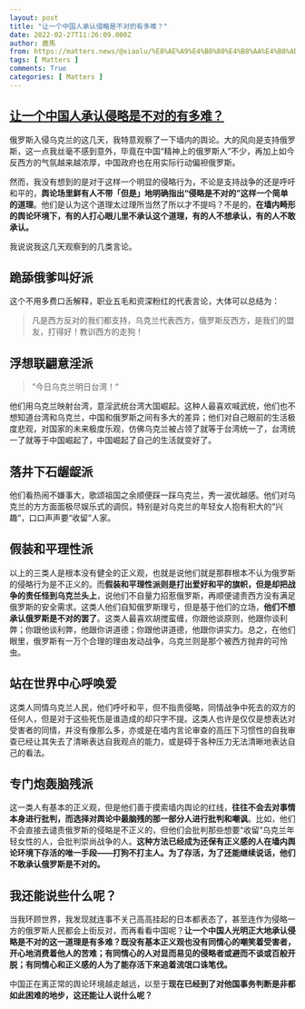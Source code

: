 ```yaml
---
layout: post
title: "让一个中国人承认侵略是不对的有多难？"
date: 2022-02-27T11:26:09.000Z
author: 鹿馬
from: https://matters.news/@xiaolu/%E8%AE%A9%E4%B8%80%E4%B8%AA%E4%B8%AD%E5%9B%BD%E4%BA%BA%E6%89%BF%E8%AE%A4%E4%BE%B5%E7%95%A5%E6%98%AF%E4%B8%8D%E5%AF%B9%E7%9A%84%E6%9C%89%E5%A4%9A%E9%9A%BE-bafyreidfbp7pgt5qlir3c4zputv5l6hrvz6dsuf33frn3irrjah6jnlsvu
tags: [ Matters ]
comments: True
categories: [ Matters ]
---
```

<!--1645961169000-->
[让一个中国人承认侵略是不对的有多难？](https://matters.news/@xiaolu/%E8%AE%A9%E4%B8%80%E4%B8%AA%E4%B8%AD%E5%9B%BD%E4%BA%BA%E6%89%BF%E8%AE%A4%E4%BE%B5%E7%95%A5%E6%98%AF%E4%B8%8D%E5%AF%B9%E7%9A%84%E6%9C%89%E5%A4%9A%E9%9A%BE-bafyreidfbp7pgt5qlir3c4zputv5l6hrvz6dsuf33frn3irrjah6jnlsvu)
------

<div>
<p>俄罗斯入侵乌克兰的这几天，我特意观察了一下墙内的舆论。大的风向是支持俄罗斯，这一点我丝毫不感到意外，毕竟在中国“精神上的俄罗斯人”不少，再加上如今反西方的气氛越来越浓厚，中国政府也在用实际行动偏袒俄罗斯。</p><p>然而，我没有想到的是对于这样一个明显的侵略行为，不论是支持战争的还是呼吁和平的，<strong>舆论场里鲜有人不带「但是」地明确指出“侵略是不对的”这样一个简单的道理</strong>。他们是认为这个道理太过理所当然了所以才不提吗？不是的，<strong>在墙内畸形的舆论环境下，有的人打心眼儿里不承认这个道理，有的人不想承认，有的人不敢承认。</strong></p><p>我说说我这几天观察到的几类言论。</p><h2><strong>跪舔俄爹叫好派</strong></h2><p>这个不用多费口舌解释，职业五毛和资深粉红的代表言论，大体可以总结为：</p><blockquote>凡是西方反对的我们都支持，乌克兰代表西方，俄罗斯反西方，是我们的盟友，打得好！教训西方的走狗！</blockquote><h2>浮想联翩意淫派</h2><blockquote>”今日乌克兰明日台湾！“</blockquote><p>他们用乌克兰映射台湾，意淫武统台湾大国崛起。这种人最喜欢喊武统，他们也不想知道台湾和乌克兰，中国和俄罗斯之间有多大的差异；他们对自己眼前的生活极度悲观，对国家的未来极度乐观，仿佛乌克兰被占领了就等于台湾统一了，台湾统一了就等于中国崛起了，中国崛起了自己的生活就变好了。</p><h2>落井下石龌龊派</h2><p>他们看热闹不嫌事大，歌颂祖国之余顺便踩一踩乌克兰，秀一波优越感。他们对乌克兰的方方面面极尽娱乐式的调侃，特别是对乌克兰的年轻女人抱有积大的“兴趣”，口口声声要“收留”人家。</p><h2>假装和平理性派</h2><p>以上的三类人是根本没有健全的正义观，也就是说他们就是那群根本不认为俄罗斯的侵略行为是不正义的。而<strong>假装和平理性派则是打出爱好和平的旗帜，但是却把战争的责任怪到乌克兰头上</strong>，说他们不自量力招惹俄罗斯，再顺便谴责西方没有满足俄罗斯的安全需求。这类人他们自知俄罗斯理亏，但是基于他们的立场，<strong>他们不想承认俄罗斯是不对的罢了</strong>。这类人最喜欢胡搅蛮缠，你跟他谈原则，他跟你谈利弊；你跟他谈利弊，他跟你讲道德；你跟他讲道德，他跟你讲实力。总之，在他们眼里，俄罗斯有一万个合理的理由发动战争，乌克兰则是那个被西方抛弃的可怜虫。</p><h2>站在世界中心呼唤爱</h2><p>这类人同情乌克兰人民，他们呼吁和平，但不指责侵略，同情战争中死去的双方的任何人，但是对于这些死伤是谁造成的却只字不提。这类人也许是仅仅是想表达对受害者的同情，并没有像那么多，亦或是在墙内言论审查的高压下习惯性的自我审查已经让其失去了清晰表达自我观点的能力，或是碍于各种压力无法清晰地表达自己的看法。</p><h2>专门炮轰脑残派</h2><p>这一类人有基本的正义观，但是他们善于摸索墙内舆论的红线，<strong>往往不会去对事情本身进行批判，而选择对舆论中最脑残的那一部分人进行批判和嘲讽</strong>。比如，他们不会直接去谴责俄罗斯的侵略是不正义的，但他们会批判那些想要“收留”乌克兰年轻女性的人，会批判崇尚战争的人。<strong>这种方法已经成为还保有正义感的人在墙内舆论环境下存活的唯一手段——打狗不打主人。为了存活，为了还能继续说话，他们不敢承认俄罗斯是不对的。</strong></p><h2>我还能说些什么呢？</h2><p>当我环顾世界，我发现就连事不关己高高挂起的日本都表态了，甚至连作为侵略一方的俄罗斯人民都会上街反对，而再看看中国呢？<strong>让一个中国人光明正大地承认侵略是不对的这一道理是有多难？既没有基本正义观也没有同情心的嘲笑着受害者，开心地消费着他人的苦难；有同情心的人对显而易见的侵略者或避而不谈或百般开脱；有同情心和正义感的人为了能存活下来追着流氓口诛笔伐。</strong></p><p>中国正在离正常的舆论环境越走越远，以至于<strong>现在已经到了对他国事务判断是非都如此困难的地步，这还能让人说什么呢？</strong></p><p><br></p>
</div>

